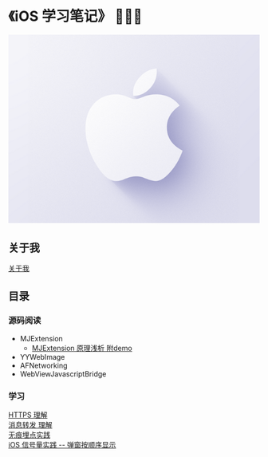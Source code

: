 # 《iOS 学习笔记》 🚀🚀🚀

![](https://raw.githubusercontent.com/DavidCap/iOS-note/master/resource/logo.png)

## 关于我
[关于我](https://github.com/DavidCap/iOS-note/blob/master/file/aboutMe.md)

## 目录
### 源码阅读
* MJExtension
	* [MJExtension 原理浅析 附demo](https://github.com/DavidCap/iOS-note/blob/master/file/MJExtension%20%E6%BA%90%E7%A0%81%E8%A7%A3%E6%9E%90.md)
* YYWebImage
* AFNetworking
* WebViewJavascriptBridge

### 学习
[HTTPS 理解](https://github.com/DavidCap/iOS-note/blob/master/file/HTTPS%20%E7%90%86%E8%A7%A3.md)<br>
[消息转发 理解](https://github.com/DavidCap/iOS-note/blob/master/file/%E6%B6%88%E6%81%AF%E8%BD%AC%E5%8F%91%20msg_send.md)<br>
[无痕埋点实践](https://github.com/DavidCap/iOS-note/blob/master/file/%E6%97%A0%E7%97%95%E5%9F%8B%E7%82%B9%E5%AE%9E%E8%B7%B5.md)<br>
[iOS 信号量实践 -- 弹窗按顺序显示](https://github.com/DavidCap/iOS-note/blob/master/file/iOS%20%E4%BF%A1%E5%8F%B7%E9%87%8F%E5%AE%9E%E8%B7%B5%20--%20%E5%BC%B9%E7%AA%97%E6%8C%89%E9%A1%BA%E5%BA%8F%E6%98%BE%E7%A4%BA.md)<br>
